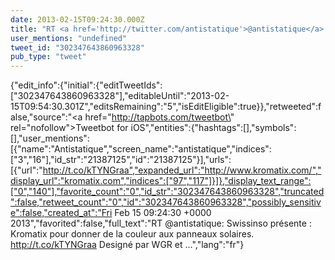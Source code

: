 ```yaml
---
date: 2013-02-15T09:24:30.000Z
title: "RT <a href='http://twitter.com/antistatique'>@antistatique</a>: Swissinso présente : Kromatix pour donner de la couleur aux panneaux solaires. http://t.co/kTYNGraa Designé par WGR et ...″"
user_mentions: "undefined"
tweet_id: "302347643860963328"
pub_type: "tweet"
---
```

{"edit_info":{"initial":{"editTweetIds":["302347643860963328"],"editableUntil":"2013-02-15T09:54:30.301Z","editsRemaining":"5","isEditEligible":true}},"retweeted":false,"source":"<a href=\"http://tapbots.com/tweetbot\" rel=\"nofollow\">Tweetbot for iOS</a>","entities":{"hashtags":[],"symbols":[],"user_mentions":[{"name":"Antistatique","screen_name":"antistatique","indices":["3","16"],"id_str":"21387125","id":"21387125"}],"urls":[{"url":"http://t.co/kTYNGraa","expanded_url":"http://www.kromatix.com/","display_url":"kromatix.com","indices":["97","117"]}]},"display_text_range":["0","140"],"favorite_count":"0","id_str":"302347643860963328","truncated":false,"retweet_count":"0","id":"302347643860963328","possibly_sensitive":false,"created_at":"Fri Feb 15 09:24:30 +0000 2013","favorited":false,"full_text":"RT @antistatique: Swissinso présente : Kromatix pour donner de la couleur aux panneaux solaires. http://t.co/kTYNGraa Designé par WGR et ...","lang":"fr"}
